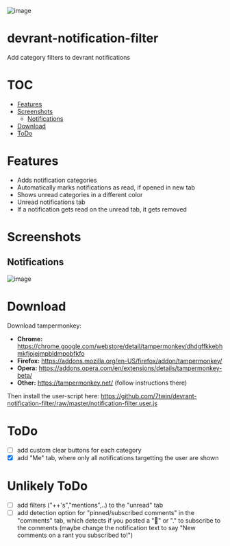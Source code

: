 ![image](https://user-images.githubusercontent.com/32747235/40572648-9644fc72-60b1-11e8-95fa-54e4cf3220fd.png)

# devrant-notification-filter
Add category filters to devrant notifications

# TOC

* [Features](#features)
* [Screenshots](#screenshots)
  * [Notifications](#notifications)
* [Download](#download)
* [ToDo](#todo)

# Features

* Adds notification categories
* Automatically marks notifications as read, if opened in new tab
* Shows unread categories in a different color
* Unread notifications tab
* If a notification gets read on the unread tab, it gets removed

# Screenshots

## Notifications
![image](https://user-images.githubusercontent.com/32747235/63718007-6ca6c480-c7fe-11e9-9650-c15b00776ef7.png)


# Download
Download tampermonkey:

* **Chrome:** https://chrome.google.com/webstore/detail/tampermonkey/dhdgffkkebhmkfjojejmpbldmpobfkfo
* **Firefox:** https://addons.mozilla.org/en-US/firefox/addon/tampermonkey/
* **Opera:** https://addons.opera.com/en/extensions/details/tampermonkey-beta/
* **Other:** https://tampermonkey.net/ (follow instructions there)

Then install the user-script here: https://github.com/7twin/devrant-notification-filter/raw/master/notification-filter.user.js

# ToDo

- [ ] add custom clear buttons for each category
- [x] add "Me" tab, where only all notifications targetting the user are shown

# Unlikely ToDo

- [ ] add filters ("++'s","mentions",..) to the "unread" tab
- [ ] add detection option for "pinned/subscribed comments" in the "comments" tab, which detects if you posted a "📌" or "." to subscribe to the comments (maybe change the notification text to say "New comments on a rant you subscribed to!")
